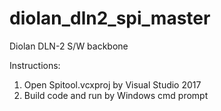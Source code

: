 # diolan_dln2_spi_master
Diolan DLN-2 S/W backbone

Instructions:
1. Open Spitool.vcxproj by Visual Studio 2017
2. Build code and run by Windows cmd prompt
